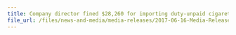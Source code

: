 ```yaml
---
title: Company director fined $28,260 for importing duty-unpaid cigarettes through parcel post and storing cigarettes in residence
file_url: /files/news-and-media/media-releases/2017-06-16-Media-Release.pdf
---
```

